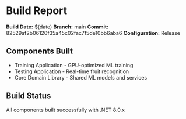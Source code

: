# Build Report

**Build Date:** $(date)
**Branch:** main
**Commit:** 82529af2b06120f35a45c02fac7f5de10bb6aba6
**Configuration:** Release

## Components Built
- Training Application - GPU-optimized ML training
- Testing Application - Real-time fruit recognition
- Core Domain Library - Shared ML models and services

## Build Status
All components built successfully with .NET 8.0.x


